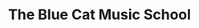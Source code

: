 ---
title: "The Blue Cat Music School"
url: /grantham/the-blue-cat-music-school/
shop: musical instrument
---